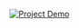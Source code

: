 [![Project Demo](https://img.youtube.com/vi/2iUd2f4NRfg/maxresdefault.jpg)](https://youtu.be/2iUd2f4NRfg)
